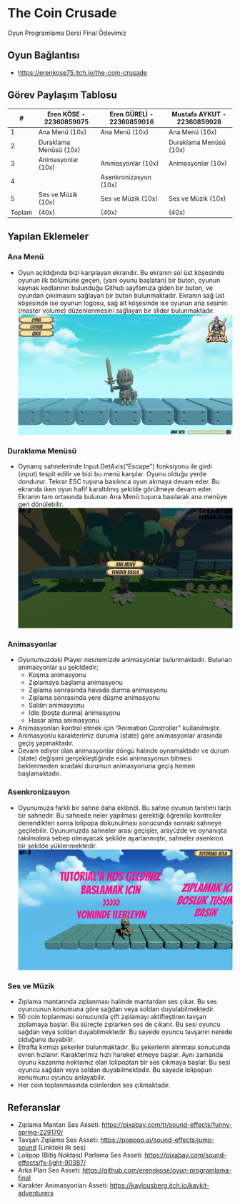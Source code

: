 # The Coin Crusade
Oyun Programlama Dersi Final Ödevimiz

## Oyun Bağlantısı
 -  https://erenkose75.itch.io/the-coin-crusade
   
## Görev Paylaşım Tablosu
| #      | Eren KÖSE - 22360859075                 | Eren GÜRELİ - 22360859016                 | Mustafa AYKUT - 22360859028                 |
|--------|-----------------------------------------|-------------------------------------------|---------------------------------------------|
| 1      | Ana Menü (10x)                          | Ana Menü (10x)                            | Ana Menü (10x)                              |
| 2      | Duraklama Menüsü (10x)                  |                                           | Duraklama Menüsü (10x)                      |
| 3      | Animasyonlar (10x)                      | Animasyonlar (10x)                        | Animasyonlar (10x)                          |
| 4      |                                         | Asenkronizasyon (10x)                     |                                             |
| 5      | Ses ve Müzik (10x)                      |  Ses ve Müzik (10x)                       | Ses ve Müzik (10x)                          |
| Toplam | (40x)                                   |  (40x)                                    | (40x)                                       |

## Yapılan Eklemeler

### Ana Menü
- Oyun açıldığında bizi karşılayan ekrandır. Bu ekranın sol üst köşesinde oyunun ilk bölümüne geçen, (yani oyunu başlatan) bir buton, oyunun kaynak kodlarının bulunduğu Github sayfamıza giden bir buton, ve oyundan çıkılmasını sağlayan bir buton bulunmaktadır. Ekranın sağ üst köşesinde ise oyunun logosu, sağ alt köşesinde ise oyunun ana sesinin (master volume) düzenlenmesini sağlayan bir slider bulunmaktadır.
![Ana Menü](readme-pics/main-menu.png)

### Duraklama Menüsü
- Oynanış sahnelerinde Input.GetAxis(“Escape”) fonksiyonu ile girdi (input) tespit edilir ve bizi bu menü karşılar. Oyunu olduğu yerde dondurur. Tekrar ESC tuşuna basılınca oyun akmaya devam eder. Bu ekranda iken oyun hafif karaltılmış şekilde görülmeye devam eder. Ekranın tam ortasında bulunan Ana Menü tuşuna basılarak ana menüye geri dönülebilir.
![Duraklama Menüsü](readme-pics/esc-menu.png)

### Animasyonlar
- Oyunumuzdaki Player nesnemizde animasyonlar bulunmaktadır. Bulunan animasyonlar şu şekildedir; 
  - Koşma animasyonu
  - Zıplamaya başlama animasyonu
  - Zıplama sonrasında havada durma animasyonu
  - Zıplama sonrasında yere düşme animasyonu
  - Saldırı animasyonu
  - Idle (boşta durma) animasyonu
  - Hasar alma animasyonu
- Animasyonları kontrol etmek için “Animation Controller” kullanılmıştır.
- Animasyonlu karakterimiz duruma (state) göre animasyonlar arasında geçiş yapmaktadır.
- Devam ediyor olan animasyonlar döngü halinde oynamaktadır ve durum (state) değişimi gerçekleştiğinde eski animasyonun bitmesi beklenmeden sıradaki durumun animasyonuna geçiş hemen başlamaktadır.

### Asenkronizasyon
- Oyunumuza farklı bir sahne daha eklendi. Bu sahne oyunun tanıtımı tarzı bir sahnedir. Bu sahnede neler yapılması gerektiği öğrenilip kontroller denendikten sonra lolipopa dokunulması sonucunda sonraki sahneye geçilebilir. Oyunumuzda sahneler arası geçişler, arayüzde ve oynanışta takılmalara sebep olmayacak şekilde ayarlanmıştır, sahneler asenkron bir şekilde yüklenmektedir.
![Tutorial Bölümü](readme-pics/tutorial.png)

### Ses ve Müzik
- Zıplama mantarında zıplanması halinde mantardan ses çıkar. Bu ses oyuncunun konumuna göre sağdan veya soldan duyulabilmektedir.
- 50 coin toplanması sonucunda çift zıplamayı aktifleştiren tavşan zıplamaya başlar. Bu süreçte zıplarken ses de çıkarır. Bu sesi oyuncu sağdan veya soldan duyabilmektedir. Bu sayede oyuncu tavşanın nerede olduğunu duyabilir.
- Etrafta kırmızı şekerler bulunmaktadır. Bu şekerlerin alınması sonucunda evren hızlanır. Karakterimiz hızlı hareket etmeye başlar. Aynı zamanda oyunu kazanma noktamız olan lolipoptan bir ses çıkmaya başlar. Bu sesi oyuncu sağdan veya soldan duyabilmektedir. Bu sayede lolipopun konumunu oyuncu anlayabilir.
- Her coin toplanmasında coinlerden ses çıkmaktadır.

## Referanslar
- Zıplama Mantarı Ses Asseti: https://pixabay.com/tr/sound-effects/funny-spring-229170/
- Tavşan Zıplama Ses Asseti: https://poppop.ai/sound-effects/jump-sound (Linkteki ilk ses)
- Lolipop (Bitiş Noktası) Parlama Ses Asseti: https://pixabay.com/sound-effects/fx-light-90387/
- Arka Plan Ses Asseti: https://github.com/erennkose/oyun-programlama-final
- Karakter Animasyonları Asseti: https://kaylousberg.itch.io/kaykit-adventurers
